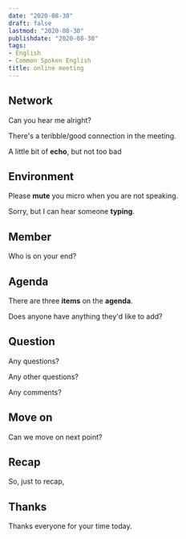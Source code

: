 ```yaml
---
date: "2020-08-30"
draft: false
lastmod: "2020-08-30"
publishdate: "2020-08-30"
tags: 
- English
- Common Spoken English
title: online meeting
---
```


## Network

Can you hear me alright?

There's a teribble/good connection in the meeting.

A little bit of **echo**, but not too bad



## Environment

Please **mute** you micro when you are not speaking.



Sorry, but I can hear someone **typing**.



## Member

Who is on your end?



## Agenda

There are three **items** on the **agenda**.

Does anyone have anything they'd like to add?



## Question

Any questions?

Any other questions?

Any comments?

## Move on

Can we move on next point?



## Recap

So, just to recap,



## Thanks

Thanks everyone for your time today.

